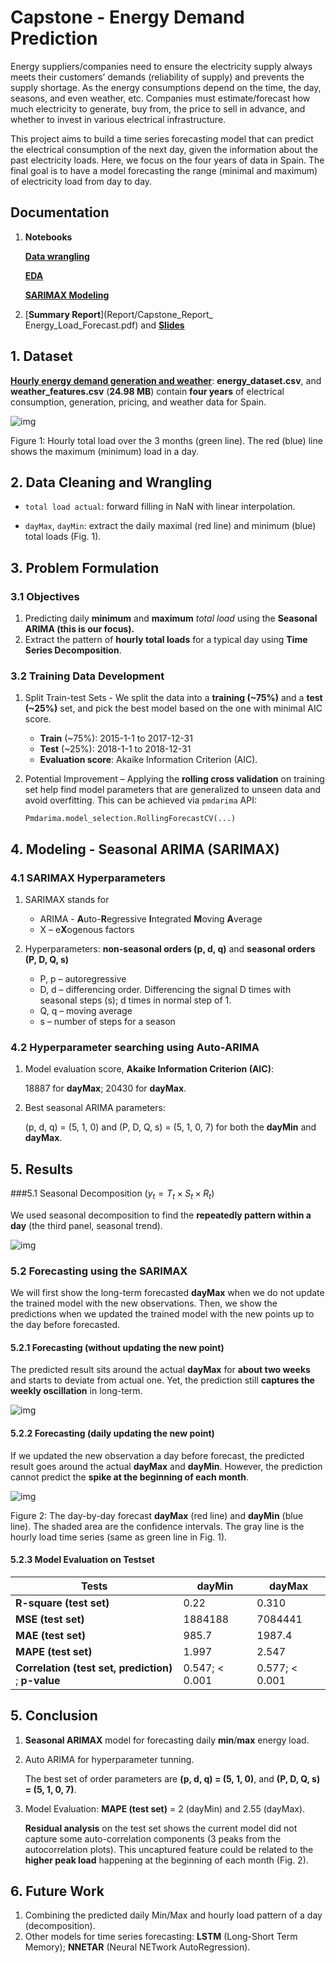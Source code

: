 # Capstone - **Energy Demand Prediction**

Energy suppliers/companies need to ensure the electricity supply always meets their customers’ demands (reliability of supply) and prevents the supply shortage. As the energy consumptions depend on the time, the day, seasons, and even weather, etc. Companies must estimate/forecast how much electricity to generate, buy from, the price to sell in advance, and whether to invest in various electrical infrastructure.

This project aims to build a time series forecasting model that can predict the electrical consumption of the next day, given the information about the past electricity loads. Here, we focus on the four years of data in Spain. The final goal is to have a model forecasting the range (minimal and maximum) of electricity load from day to day.

## Documentation

1. **Notebooks**

   [**Data wrangling**](https://nbviewer.jupyter.org/github/mendyhsu/Capstone/blob/master/a_data_wrangling.ipynb)

   [**EDA**](b_EDA.ipynb)

   [**SARIMAX Modeling**](d_TimeSeriesModeling.ipynb)

   

2. [**Summary Report**](Report/Capstone_Report_ Energy_Load_Forecast.pdf) and [**Slides**](Report/Capstone_Slides_%20Energy_Load_Forecast.pdf)



## **1. Dataset**

 [**Hourly energy demand generation and weather**](https://www.kaggle.com/nicholasjhana/energy-consumption-generation-prices-and-weather): **energy_dataset.csv**, and **weather_features.csv** (**24.98 MB**) contain **four years** of electrical consumption, generation, pricing, and weather data for Spain. 

![img](EDA_fig/hourly_load.png)

Figure 1: Hourly total load over the 3 months (green line). The red (blue) line shows the maximum (minimum) load in a day.



## 2. Data Cleaning and Wrangling

* `total load actual`: forward filling in NaN with linear interpolation.

* `dayMax`, `dayMin`: extract the daily maximal (red line) and minimum (blue) total loads (Fig. 1).



## 3. Problem Formulation

### 3.1 Objectives

1. Predicting daily **minimum** and **maximum** *total load* using the **Seasonal ARIMA (this is our focus).**
2. Extract the pattern of **hourly total loads** for a typical day using **Time Series Decomposition**.



### 3.2 Training Data Development

1. Split Train-test Sets - We split the data into a **training (~75%)** and a **test (~25%)** set, and pick the best model based on the one with minimal AIC score.
   * **Train** (~75%): 2015-1-1 to 2017-12-31
   * **Test** (~25%): 2018-1-1 to 2018-12-31
   * **Evaluation score**: Akaike Information Criterion (AIC).

 

2. Potential Improvement – Applying the **rolling cross validation** on training set help find model parameters that are generalized to unseen data and avoid overfitting. This can be achieved via `pmdarima` API:

   `Pmdarima.model_selection.RollingForecastCV(...)`



## 4. Modeling - Seasonal ARIMA (SARIMAX)

### 4.1 SARIMAX Hyperparameters

1. SARIMAX stands for
   * ARIMA - **A**uto-**R**egressive **I**ntegrated **M**oving **A**verage
   * X – e**X**ogenous factors

 

2. Hyperparameters: **non-seasonal orders (p, d, q)** and **seasonal orders (P, D, Q, s)**
   * P, p – autoregressive
   * D, d – differencing order. Differencing the signal D times with seasonal steps (s); d times in normal step of 1.
   * Q, q – moving average
   * s – number of steps for a season 

 

### 4.2 Hyperparameter searching using Auto-ARIMA

1. Model evaluation score, **Akaike Information Criterion (AIC)**: 

   18887 for **dayMax**; 20430 for **dayMax**.

2. Best seasonal ARIMA parameters: 

   (p, d, q) = (5, 1, 0) and (P, D, Q, s) = (5, 1, 0, 7) for both the **dayMin** and **dayMax**.



## 5. Results

###5.1 Seasonal Decomposition ($y_t=T_t\times S_t\times R_t$)

We used seasonal decomposition to find the **repeatedly pattern within a day** (the third panel, seasonal trend).

![img](EDA_fig/seasonal_decompose_total_load.png)



### 5.2 Forecasting using the SARIMAX 

We will first show the long-term forecasted **dayMax** when we do not update the trained model with the new observations. Then, we show the predictions when we updated the trained model with the new points up to the day before forecasted.

#### 5.2.1 Forecasting (without updating the new point)

The predicted result sits around the actual **dayMax** for **about two weeks** and starts to deviate from actual one. Yet, the prediction still **captures the weekly oscillation** in long-term. 

![img](EDA_fig/dayMax_Forecast_noDailyUpdate.png)

#### 5.2.2 Forecasting (daily updating the new point)

If we updated the new observation a day before forecast, the predicted result goes around the actual **dayMax** and **dayMin**. However, the prediction cannot predict the **spike at the beginning of each month**.

![img](EDA_fig/Load_Forecast_2018.png)

Figure 2: The day-by-day forecast **dayMax** (red line) and **dayMin** (blue line). The shaded area are the confidence intervals. The gray line is the hourly load time series (same as green line in Fig. 1).

#### 5.2.3 Model Evaluation on Testset

| Tests                                                | **dayMin**      | **dayMax**      |
| ---------------------------------------------------- | --------------- | --------------- |
| **R-square (test set)**                              | 0.22            | 0.310           |
| **MSE (test set)**                                   | 1884188         | 7084441         |
| **MAE (test set)**                                   | 985.7           | 1987.4          |
| **MAPE (test set)**                                  | 1.997           | 2.547           |
| **Correlation (test set, prediction)** ; **p-value** | 0.547;  < 0.001 | 0.577;  < 0.001 |



## 5. Conclusion

1. **Seasonal ARIMAX** model for forecasting daily **min**/**max** energy load.

2. Auto ARIMA for hyperparameter tunning. 

   The best set of order parameters are **(p, d, q) = (5, 1, 0)**, and **(P, D, Q, s) = (5, 1, 0, 7)**. 

3. Model Evaluation: **MAPE (test set)** = 2 (dayMin) and 2.55 (dayMax).

   **Residual analysis** on the test set shows the current model did not capture some auto-correlation components (3 peaks from the autocorrelation plots). This uncaptured feature could be related to the **higher peak load** happening at the beginning of each month (Fig. 2).



## 6. Future Work

1. Combining the predicted daily Min/Max and hourly load pattern of a day (decomposition).
2. Other models for time series forecasting:  **LSTM** (Long-Short Term Memory); **NNETAR** (Neural NETwork AutoRegression).

 

